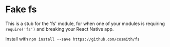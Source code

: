 # Fake fs

This is a stub for the 'fs' module, for when one of your modules is requiring `require('fs')` and breaking your React Native app.

Install with `npm install --save https://github.com/cosmith/fs`
